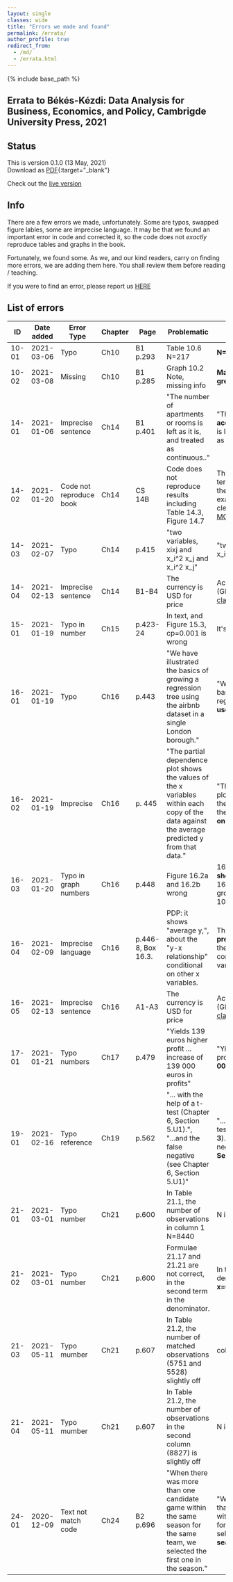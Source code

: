 ```yaml
---
layout: single
classes: wide
title: "Errors we made and found"
permalink: /errata/
author_profile: true
redirect_from:
  - /md/
  - /errata.html
---
```


{% include base_path %}


## Errata to Békés-Kézdi: Data Analysis for Business, Economics, and Policy, Cambrigde University Press, 2021

## Status
This is version 0.1.0 (13 May, 2021)  
Download as [PDF](/files/bekes-kezdi-errata-2021-05-13.pdf){:target="_blank"}    

Check out the [live version](https://gabors-data-analysis.com/errata/)


## Info
There are a few errors we made, unfortunately. Some are typos, swapped figure lables, some are imprecise language. It may be that we found an important error in code and corrected it, so the code does not *exactly* reproduce tables and graphs in the book. 

Fortunately, we found some. As we, and our kind readers, carry on finding more errors, we are adding them here. You shall review them before reading / teaching. 

If you were to find an error, please report us [HERE](https://gabors-data-analysis.com/contact-us/)

## List of errors


|ID       | Date added |	 Error Type      | Chapter | Page |	Problematic | Corrected|
| ---     | ----------    | ---------------- | -----|---------| -----------------------------------| ----------------------|
|10-01    | 2021-03-06   | Typo              | Ch10 | B1 p.293 |	Table 10.6 N=217 | 	 **N=207**|
|10-02    | 2021-03-08   | Missing | Ch10 | B1 p.285 |	Graph 10.2 Note, missing info |  **Male: blue, female: green**|
|14-01    | 2021-01-06   | Imprecise sentence | Ch14 | B1 p.401 |	"The number of apartments or rooms is left as it is, and treated as continuous.." | "The number of **guests to accommodate** or rooms is left as it is, and treated as continuous."|
|14-02    | 2021-01-20   | Code not reproduce book  | Ch14 |CS 14B |Code does not reproduce results including Table 14.3, Figure 14.7  | They are okay in relative terms, and do not disturb the storyline, but not exactly ok. Due to a cleaning code error.  [MORE -- TO COME](/errata-ch14/) |
|14-03    | 2021-02-07   | Typo  | Ch14 |p.415 |	"two variables, xixj and x_i^2 x_j and x_i^2 x_j" | "two variables, xixj and x_i^2 x_j and x_i x_j^2"|
|14-04    | 2021-02-13   | Imprecise sentence | Ch14 | B1-B4 | The currency is USD for price| Actually, local currency (GBP) is used. Recently [clarified](https://docs.google.com/spreadsheets/d/1iWCNJcSutYqpULSQHlNyGInUvHg2BoUGoNRIGa6Szc4/edit#gid=1938308660){:target="_blank"}     |
|15-01    | 2021-01-19   | Typo in number | Ch15 |p.423-24 |	In text, and Figure 15.3, cp=0.001 is wrong | It's cp=**0.01**|
|16-01    | 2021-01-19   | Typo  | Ch16 |p.443 |	"We have illustrated the basics of growing a regression tree using the airbnb dataset in a single London borough." | "We have illustrated the basics of growing a regression tree using the **used-cars dataset**."|
|16-02    | 2021-01-19   | Imprecise  | Ch16 |p. 445 |	"The partial dependence plot shows the values of the x variables within each copy of the data against the average predicted y from that data." | "The partial dependence plot shows the values of the x variables against the average predicted y **on the holdout set**."|
|16-03    | 2021-01-20   | Typo in graph numbers | Ch16 |p.448 |	Figure 16.2a and 16.2b wrong | 16.2a and 16.2b **titles should be swapped**: 16.2a is "Factor variables grouped"; 16.2b is "Top 10 important variables". |
|16-04    | 2021-02-09   |Imprecise language | Ch16 |p.446-8, Box 16.3. |	PDP: it shows "average y,",  about the "y-x relationship" conditional on other x variables. |  The PDP shows **average predicted y** ( y^),  about the "y^-x relationship" conditional on other variables.  |
|16-05    | 2021-02-13   | Imprecise sentence | Ch16 | A1-A3 | The currency is USD for price| Actually, local currency (GBP) is used. Recently [clarified](https://docs.google.com/spreadsheets/d/1iWCNJcSutYqpULSQHlNyGInUvHg2BoUGoNRIGa6Szc4/edit#gid=1938308660){:target="_blank"}     |
|17-01    | 2021-01-21   | Typo numbers | Ch17 |p.479 |	"Yields 139 euros higher profit ...  increase of 139 000 euros in profits" | "Yields **135** euros higher profit ...  increase of **135 000** euros in profits " |
|19-01    | 2021-02-16   | Typo reference | Ch19 |p.562 |	"... with the help of a t-test (Chapter 6, Section 5.U1).",  "...and the false negative (see Chapter 6, Section 5.U1)" | "... with the help of a t-test (Chapter 6, **Section 3**).",  "...and the false negative (see Chapter 6, **Section 4**)" |
|21-01    | 2021-03-01   | Typo number | Ch21 |p.600 | In Table 21.1, the number of observations in column 1 N=8440 | N is **8439** not 8440  |
|21-02    | 2021-03-01   | Typo number | Ch21 |p.600 | Formulae 21.17 and 21.21 are not correct, in the second term in the denominator. | In the second term in the denominator, **instead of x=0 there should be x=1**  |
|21-03    | 2021-05-11   | Typo mumber | Ch21 |p.607 | In Table 21.2, the number of matched observations (5751 and 5528) slightly off  | col 1: **5716**, col 2: **5481**   |
|21-04    | 2021-05-11   | Typo mumber | Ch21 |p.607 | In Table 21.2, the number of observations in the second column (8827) is slightly off  | N is **8439** not 8227  |
|24-01    | 2020-12-09   | Text not match code | Ch24 | B2 p.696 |	"When there was more than one candidate game within the same season for the same team, we selected the first one in the season." | "When there was more than one candidate game within the same season for the same team, we selected **one in the season randomly**."|






